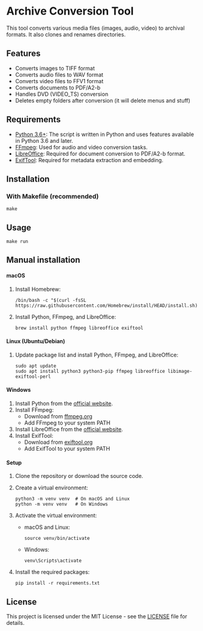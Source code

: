 # Archive Conversion Tool

This tool converts various media files (images, audio, video) to archival formats. It also clones and renames directories.

## Features

- Converts images to TIFF format
- Converts audio files to WAV format
- Converts video files to FFV1 format
- Converts documents to PDF/A2-b
- Handles DVD (VIDEO_TS) conversion
- Deletes empty folders after conversion (it will delete menus and stuff)

## Requirements

- [Python 3.6+](https://www.python.org/): The script is written in Python and uses features available in Python 3.6 and later.
- [FFmpeg](https://www.ffmpeg.org/): Used for audio and video conversion tasks.
- [LibreOffice](https://www.libreoffice.org/): Required for document conversion to PDF/A2-b format.
- [ExifTool](https://exiftool.org/): Required for metadata extraction and embedding.

## Installation

### With Makefile (recommended)

```
make
```

## Usage

```
make run
```

## Manual installation

#### macOS

1. Install Homebrew:
   ```
   /bin/bash -c "$(curl -fsSL https://raw.githubusercontent.com/Homebrew/install/HEAD/install.sh)"
   ```

2. Install Python, FFmpeg, and LibreOffice:
   ```
   brew install python ffmpeg libreoffice exiftool
   ```

#### Linux (Ubuntu/Debian)

1. Update package list and install Python, FFmpeg, and LibreOffice:
   ```
   sudo apt update
   sudo apt install python3 python3-pip ffmpeg libreoffice libimage-exiftool-perl
   ```

#### Windows

1. Install Python from the [official website](https://www.python.org/downloads/).
2. Install FFmpeg:
   - Download from [ffmpeg.org](https://ffmpeg.org/download.html)
   - Add FFmpeg to your system PATH
3. Install LibreOffice from the [official website](https://www.libreoffice.org/download/download/).
4. Install ExifTool:
   - Download from [exiftool.org](https://exiftool.org/install.html)
   - Add ExifTool to your system PATH

#### Setup

1. Clone the repository or download the source code.

2. Create a virtual environment:
   ```
   python3 -m venv venv  # On macOS and Linux
   python -m venv venv   # On Windows
   ```

3. Activate the virtual environment:
   - macOS and Linux:
     ```
     source venv/bin/activate
     ```
   - Windows:
     ```
     venv\Scripts\activate
     ```

4. Install the required packages:
   ```
   pip install -r requirements.txt
   ```

## License

This project is licensed under the MIT License - see the [LICENSE](LICENSE) file for details.